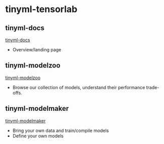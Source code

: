 # tinyml-tensorlab

## tinyml-docs
[tinyml-docs](tinyml-docs)
- Overview/landing page

## tinyml-modelzoo
[tinyml-modelzoo](tinyml-modelzoo)
- Browse our collection of models, understand their performance trade-offs.

## tinyml-modelmaker
[tinyml-modelmaker](tinyml-modelmaker)
- Bring your own data and train/compile models
- Define your own models
